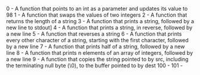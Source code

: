 0 - A function that points to an int as a parameter and updates its value to 98
1 - A function that swaps the values of two integers
2 - A function that returns the length of a string
3 - A function that prints a string, followed by a new line to stdout]
4 - A function that prints a string, in reverse, followed by a new line
5 - A function that reverses a string
6 - A function that prints every other character of a string, starting with the first character, followed by a new line
7 - A function that prints half of a string, followed by a new line
8 - A function that prints n elements of an array of integers, followed by a new line
9 - A function that copies the string pointed to by src, including the terminating null byte (\0), to the buffer pointed to by dest
100 - 
101 - 

